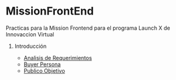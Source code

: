 # MissionFrontEnd

Practicas para la Mission Frontend para el programa Launch X de Innovaccion Virtual

1. Introducción

   * [Analisis de Requerimientos](01.-INTRO/ERSAbogaBot.docx)
   * [Buyer Persona](01.-INTRO/BuyerPersona.pdf)
   * [Publico Objetivo](https://miro.com/app/board/uXjVOLE07ys=/?invite_link_id=501326055963)
